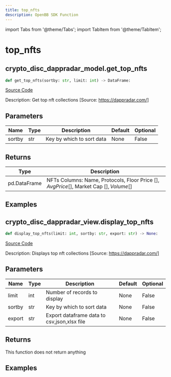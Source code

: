 ```yaml
---
title: top_nfts
description: OpenBB SDK Function
---
```


import Tabs from '@theme/Tabs';
import TabItem from '@theme/TabItem';

# top_nfts

<Tabs>
<TabItem value="model" label="Model" default>

## crypto_disc_dappradar_model.get_top_nfts

```python title='openbb_terminal/cryptocurrency/discovery/dappradar_model.py'
def get_top_nfts(sortby: str, limit: int) -> DataFrame:
```
[Source Code](https://github.com/OpenBB-finance/OpenBBTerminal/tree/main/openbb_terminal/cryptocurrency/discovery/dappradar_model.py#L78)

Description: Get top nft collections [Source: https://dappradar.com/]

## Parameters

| Name | Type | Description | Default | Optional |
| ---- | ---- | ----------- | ------- | -------- |
| sortby | str | Key by which to sort data | None | False |

## Returns

| Type | Description |
| ---- | ----------- |
| pd.DataFrame | NFTs Columns: Name, Protocols, Floor Price [$], Avg Price [$], Market Cap [$], Volume [$] |

## Examples



</TabItem>
<TabItem value="view" label="View">

## crypto_disc_dappradar_view.display_top_nfts

```python title='openbb_terminal/cryptocurrency/discovery/dappradar_view.py'
def display_top_nfts(limit: int, sortby: str, export: str) -> None:
```
[Source Code](https://github.com/OpenBB-finance/OpenBBTerminal/tree/main/openbb_terminal/cryptocurrency/discovery/dappradar_view.py#L20)

Description: Displays top nft collections [Source: https://dappradar.com/]

## Parameters

| Name | Type | Description | Default | Optional |
| ---- | ---- | ----------- | ------- | -------- |
| limit | int | Number of records to display | None | False |
| sortby | str | Key by which to sort data | None | False |
| export | str | Export dataframe data to csv,json,xlsx file | None | False |

## Returns

This function does not return anything

## Examples



</TabItem>
</Tabs>